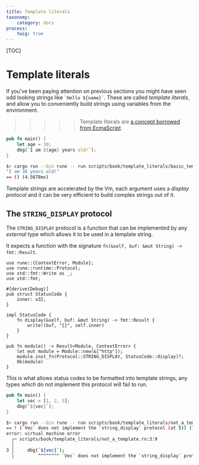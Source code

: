 ```yaml
---
title: Template literals
taxonomy:
    category: docs
process:
    twig: true
---
```


[TOC]

# Template literals

If you've been paying attention on previous sections you might have seen odd
looking strings like `` `Hello ${name}` ``. These are called *template
literals*, and allow you to conveniently build strings using variables from the
environment.

>>>>> Template literals are [a concept borrowed from EcmaScript](https://developer.mozilla.org/en-US/docs/Web/JavaScript/Reference/Template_literals).

```rust
pub fn main() {
    let age = 30;
    dbg(`I am ${age} years old!`);
}
```

```bash
$> cargo run --bin rune -- run scripts/book/template_literals/basic_template.rn
"I am 30 years old!"
== () (4.5678ms)
```

Template strings are accelerated by the Vm, each argument uses a *display
protocol* and it can be very efficient to build complex strings out of it.

[a concept borrowed from EcmaScript]: https://developer.mozilla.org/en-US/docs/Web/JavaScript/Reference/Template_literals

## The `STRING_DISPLAY` protocol

The `STRING_DISPLAY` protocol is a function that can be implemented by any
*external* type which allows it to be used in a template string.

It expects a function with the signature `fn(&self, buf: &mut String) -> fmt::Result`.

```rust,noplaypen
use rune::{ContextError, Module};
use rune::runtime::Protocol;
use std::fmt::Write as _;
use std::fmt;

#[derive(Debug)]
pub struct StatusCode {
    inner: u32,
}

impl StatusCode {
    fn display(&self, buf: &mut String) -> fmt::Result {
        write!(buf, "{}", self.inner)
    }
}

pub fn module() -> Result<Module, ContextError> {
    let mut module = Module::new(&["http"]);
    module.inst_fn(Protocol::STRING_DISPLAY, StatusCode::display)?;
    Ok(module)
}
```

This is what allows status codes to be formatted into template strings, any
types which do not implement this protocol will fail to run.

```rust
pub fn main() {
    let vec = [1, 2, 3];
    dbg(`${vec}`);
}
```

```bash
$> cargo run --bin rune -- run scripts/book/template_literals/not_a_template.rn
== ! (`Vec` does not implement the `string_display` protocol (at 5)) (77.7µs)
error: virtual machine error
  ┌─ scripts/book/template_literals/not_a_template.rn:3:9
  │
3 │     dbg(`${vec}`);
  │         ^^^^^^^^ `Vec` does not implement the `string_display` protocol
```
